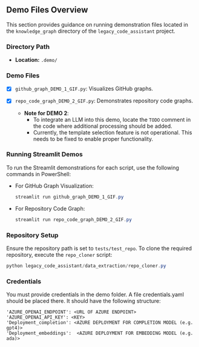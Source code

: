 ## Demo Files Overview

This section provides guidance on running demonstration files located in the `knowledge_graph` directory of
the `legacy_code_assistant` project.

### Directory Path

- **Location:** `.demo/`

### Demo Files

- [x] `github_graph_DEMO_1_GIF.py`: Visualizes GitHub graphs.
- [x] `repo_code_graph_DEMO_2_GIF.py`: Demonstrates repository code graphs.

    - **Note for DEMO 2**:
        - To integrate an LLM into this demo, locate the `TODO` comment in the code where additional processing should
          be added.
        - Currently, the template selection feature is not operational. This needs to be fixed to enable proper
          functionality.

### Running Streamlit Demos

To run the Streamlit demonstrations for each script, use the following commands in PowerShell:

- For GitHub Graph Visualization:
  ```powershell
  streamlit run github_graph_DEMO_1_GIF.py
  ```
- For Repository Code Graph:
  ```powershell
  streamlit run repo_code_graph_DEMO_2_GIF.py
  ```

### Repository Setup

Ensure the repository path is set to `tests/test_repo`. To clone the required repository, execute the `repo_cloner`
script:

```powershell
python legacy_code_assistant/data_extraction/repo_cloner.py
```

### Credentials
You must provide credentials in the demo folder. A file credentials.yaml should be placed there. It should have the following structure:
```
'AZURE_OPENAI_ENDPOINT': <URL OF AZURE ENDPOINT>
'AZURE_OPENAI_API_KEY': <KEY>
'Deployment_completion': <AZURE DEPLOYMENT FOR COMPLETION MODEL (e.g. gpt4)>
'Deployment_embeddings':  <AZURE DEPLOYMENT FOR EMBEDDING MODEL (e.g. ada)>
```
